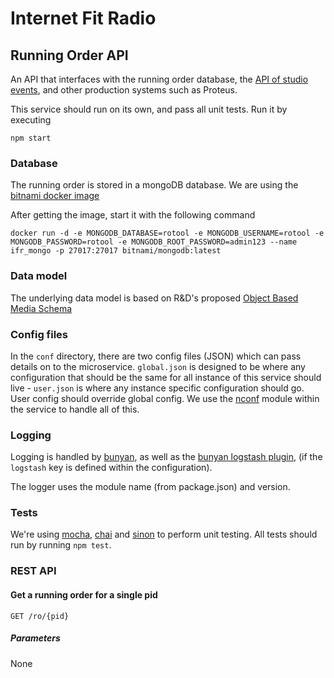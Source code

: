 # Internet Fit Radio
## Running Order API

An API that interfaces with the running order database, the [API of studio events](https://github.com/bbc/ifr-studio-events), and other production systems such as Proteus.

This service should run on its own, and pass all unit tests. Run it by executing

    npm start

### Database
The running order is stored in a mongoDB database.  We are using the [bitnami docker image](https://github.com/bitnami/bitnami-docker-mongodb)

After getting the image, start it with the following command

    docker run -d -e MONGODB_DATABASE=rotool -e MONGODB_USERNAME=rotool -e MONGODB_PASSWORD=rotool -e MONGODB_ROOT_PASSWORD=admin123 --name ifr_mongo -p 27017:27017 bitnami/mongodb:latest

### Data model
The underlying data model is based on R&D's proposed [Object Based Media Schema](https://github.com/bbc/object-based-media-schema)

### Config files
In the `conf` directory, there are two config files (JSON) which can pass details on to the microservice.  `global.json` is designed to be where any configuration that should be the same for all instance of this service should live - `user.json` is where any instance specific configuration should go.  User config should override global config.  We use the [nconf](https://www.npmjs.com/package/nconf) module within the service to handle all of this.  

### Logging

Logging is handled by [bunyan](https://www.npmjs.com/package/bunyan), as well as the [bunyan logstash plugin](https://www.npmjs.com/package/bunyan-logstash-tcp), (if the `logstash` key is defined within the configuration).

The logger uses the module name (from package.json) and version.

### Tests

We're using [mocha](https://mochajs.org/), [chai](http://chaijs.com/) and [sinon](http://sinonjs.org/) to perform unit testing. All tests should run by running `npm test`.

### REST API
#### Get a running order for a single pid
```GET /ro/{pid}```
##### Parameters
None